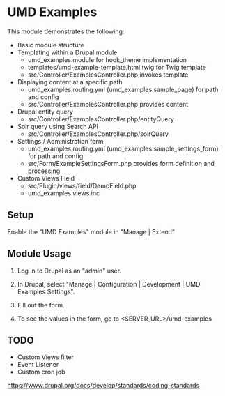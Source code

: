 # UMD Examples

This module demonstrates the following:

* Basic module structure
* Templating within a Drupal module
    * umd_examples.module for hook_theme implementation
    * templates/umd-example-template.html.twig for Twig template
    * src/Controller/ExamplesController.php invokes template
* Displaying content at a specific path
  * umd_examples.routing.yml (umd_examples.sample_page) for path and config
  * src/Controller/ExamplesController.php provides content
* Drupal entity query
  * src/Controller/ExamplesController.php/entityQuery
* Solr query using Search API
  * src/Controller/ExamplesController.php/solrQuery
* Settings / Administration form
  * umd_examples.routing.yml (umd_examples.sample_settings_form) for path and config
  * src/Form/ExampleSettingsForm.php provides form definition and processing
* Custom Views Field
  * src/Plugin/views/field/DemoField.php
  * umd_examples.views.inc

## Setup

Enable the "UMD Examples" module in "Manage | Extend"

## Module Usage

1) Log in to Drupal as an "admin" user.

2) In Drupal, select "Manage | Configuration | Development | UMD Examples Settings".

3) Fill out the form.

4) To see the values in the form, go to <SERVER_URL>/umd-examples


## TODO

* Custom Views filter
* Event Listener
* Custom cron job

https://www.drupal.org/docs/develop/standards/coding-standards
